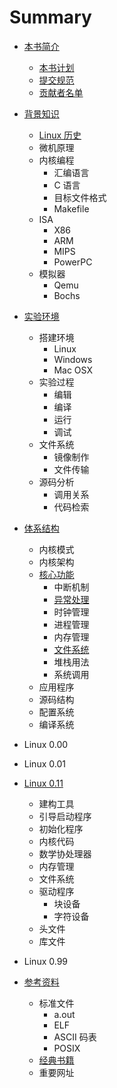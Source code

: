 # Summary

* [本书简介](README.md)

    * [本书计划](plan.md)
    * [提交规范](submit.md)
    * [贡献者名单](MAINTAINERS.md)

* [背景知识](background/README.md)

    * [Linux 历史](background/history.md)
    * 微机原理
    * 内核编程
        - 汇编语言
        - C 语言
        - 目标文件格式
        - Makefile
    * ISA
        - X86
        - ARM
        - MIPS
        - PowerPC
    * 模拟器
        - Qemu
        - Bochs

* [实验环境](lab/README.md)

    * 搭建环境
        - Linux
        - Windows
        - Mac OSX
    * 实验过程
        - 编辑
        - 编译
        - 运行
        - 调试
    * 文件系统
        - 镜像制作
        - 文件传输
    * 源码分析
        - 调用关系
        - 代码检索

* [体系结构](kernel/README.md)

    * 内核模式
    * 内核架构
    * [核心功能](kernel/core/README.md)
        - 中断机制
        - [异常处理](kernel/core/exception.md)
        - 时钟管理
        - 进程管理
        - 内存管理
        - [文件系统](fs/init.md)
        - 堆栈用法
        - 系统调用
    * 应用程序
    * 源码结构
    * 配置系统
    * 编译系统

* Linux 0.00

* Linux 0.01

* [Linux 0.11](0.11/README.md)

    * 建构工具
    * 引导启动程序
    * 初始化程序
    * 内核代码
    * 数学协处理器
    * 内存管理
    * 文件系统
    * 驱动程序
        - 块设备
        - 字符设备
    * 头文件
    * 库文件

* Linux 0.99

* [参考资料](refs/README.md)

    * 标准文件
        - a.out
        - ELF
        - ASCII 码表
        - POSIX
    * [经典书籍](refs/books.md)
    * 重要网址

